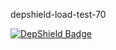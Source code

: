 depshield-load-test-70

[![DepShield Badge](https://cpeters2.dev.depshield.sonatype.org/badges/depshield-load-cpeters2d/depshield-load-test-70/depshield.svg)](https://sonatype.github.io/depshield-github-pages)
